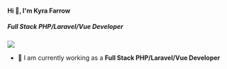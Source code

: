 #### Hi 👋, I'm Kyra Farrow
##### **Full Stack PHP/Laravel/Vue Developer**

[![](https://visitcount.itsvg.in/api?id=kyrafarrow&icon=0&color=9)](https://visitcount.itsvg.in)

- 🔭 I am currently working as a **Full Stack PHP/Laravel/Vue Developer**
